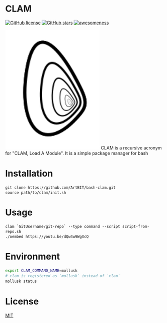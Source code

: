 # CLAM
[![GitHub license](https://img.shields.io/github/license/ArtBIT/bash-clam.svg)](https://github.com/ArtBIT/bash-clam) [![GitHub stars](https://img.shields.io/github/stars/ArtBIT/bash-clam.svg)](https://github.com/ArtBIT/bash-clam)  [![awesomeness](https://img.shields.io/badge/awesomeness-maximum-red.svg)](https://github.com/ArtBIT/bash-clam)

<img src="/assets/clam.png" width="300">
CLAM is a recursive acronym for "CLAM, Load A Module". It is a simple package manager for bash

# Installation
```
git clone https://github.com/ArtBIT/bash-clam.git
source path/to/clam/init.sh
```

# Usage

```
clam `GitUsername/git-repo` --type command --script script-from-repo.sh
./oembed https://youtu.be/dQw4w9WgXcQ

```

# Environment
```bash
export CLAM_COMMAND_NAME=mollusk
# clam is registered as `mollusk` instead of `clam`
mollusk status
```

# License

[MIT](LICENSE.md)
